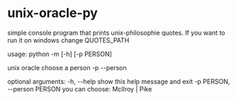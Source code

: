 # unix-oracle-py
simple console program that prints unix-philosophie quotes.
If you want to run it on windows change QUOTES_PATH

usage: python -m [-h] [-p PERSON]

unix oracle choose a person -p --person

optional arguments:
  -h, --help            show this help message and exit
  -p PERSON, --person PERSON
                        you can choose: McIlroy | Pike